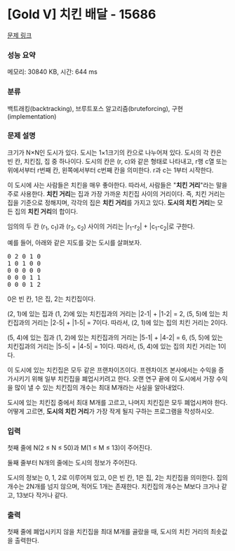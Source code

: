 # [Gold V] 치킨 배달 - 15686 

[문제 링크](https://www.acmicpc.net/problem/15686) 

### 성능 요약

메모리: 30840 KB, 시간: 644 ms

### 분류

백트래킹(backtracking), 브루트포스 알고리즘(bruteforcing), 구현(implementation)

### 문제 설명

<p style="user-select: auto;">크기가 N×N인 도시가 있다. 도시는 1×1크기의 칸으로 나누어져 있다. 도시의 각 칸은 빈 칸, 치킨집, 집 중 하나이다. 도시의 칸은 (r, c)와 같은 형태로 나타내고, r행 c열 또는 위에서부터 r번째 칸, 왼쪽에서부터 c번째 칸을 의미한다. r과 c는 1부터 시작한다.</p>

<p style="user-select: auto;">이 도시에 사는 사람들은 치킨을 매우 좋아한다. 따라서, 사람들은 "<strong style="user-select: auto;">치킨 거리</strong>"라는 말을 주로 사용한다. <strong style="user-select: auto;">치킨 거리</strong>는 집과 가장 가까운 치킨집 사이의 거리이다. 즉, 치킨 거리는 집을 기준으로 정해지며, 각각의 집은 <strong style="user-select: auto;">치킨 거리</strong>를 가지고 있다. <strong style="user-select: auto;">도시의 치킨 거리</strong>는 모든 집의 <strong style="user-select: auto;">치킨 거리</strong>의 합이다.</p>

<p style="user-select: auto;">임의의 두 칸 (r<sub style="user-select: auto;">1</sub>, c<sub style="user-select: auto;">1</sub>)과 (r<sub style="user-select: auto;">2</sub>, c<sub style="user-select: auto;">2</sub>) 사이의 거리는 |r<sub style="user-select: auto;">1</sub>-r<sub style="user-select: auto;">2</sub>| + |c<sub style="user-select: auto;">1</sub>-c<sub style="user-select: auto;">2</sub>|로 구한다.</p>

<p style="user-select: auto;">예를 들어, 아래와 같은 지도를 갖는 도시를 살펴보자.</p>

<pre style="user-select: auto;">0 2 0 1 0
1 0 1 0 0
0 0 0 0 0
0 0 0 1 1
0 0 0 1 2
</pre>

<p style="user-select: auto;">0은 빈 칸, 1은 집, 2는 치킨집이다.</p>

<p style="user-select: auto;">(2, 1)에 있는 집과 (1, 2)에 있는 치킨집과의 거리는 |2-1| + |1-2| = 2, (5, 5)에 있는 치킨집과의 거리는 |2-5| + |1-5| = 7이다. 따라서, (2, 1)에 있는 집의 치킨 거리는 2이다.</p>

<p style="user-select: auto;">(5, 4)에 있는 집과 (1, 2)에 있는 치킨집과의 거리는 |5-1| + |4-2| = 6, (5, 5)에 있는 치킨집과의 거리는 |5-5| + |4-5| = 1이다. 따라서, (5, 4)에 있는 집의 치킨 거리는 1이다.</p>

<p style="user-select: auto;">이 도시에 있는 치킨집은 모두 같은 프랜차이즈이다. 프렌차이즈 본사에서는 수익을 증가시키기 위해 일부 치킨집을 폐업시키려고 한다. 오랜 연구 끝에 이 도시에서 가장 수익을 많이 낼 수 있는  치킨집의 개수는 최대 M개라는 사실을 알아내었다.</p>

<p style="user-select: auto;">도시에 있는 치킨집 중에서 최대 M개를 고르고, 나머지 치킨집은 모두 폐업시켜야 한다. 어떻게 고르면, <strong style="user-select: auto;">도시의 치킨 거리</strong>가 가장 작게 될지 구하는 프로그램을 작성하시오.</p>

### 입력 

 <p style="user-select: auto;">첫째 줄에 N(2 ≤ N ≤ 50)과 M(1 ≤ M ≤ 13)이 주어진다.</p>

<p style="user-select: auto;">둘째 줄부터 N개의 줄에는 도시의 정보가 주어진다.</p>

<p style="user-select: auto;">도시의 정보는 0, 1, 2로 이루어져 있고, 0은 빈 칸, 1은 집, 2는 치킨집을 의미한다. 집의 개수는 2N개를 넘지 않으며, 적어도 1개는 존재한다. 치킨집의 개수는 M보다 크거나 같고, 13보다 작거나 같다.</p>

### 출력 

 <p style="user-select: auto;">첫째 줄에 폐업시키지 않을 치킨집을 최대 M개를 골랐을 때, 도시의 치킨 거리의 최솟값을 출력한다.</p>

